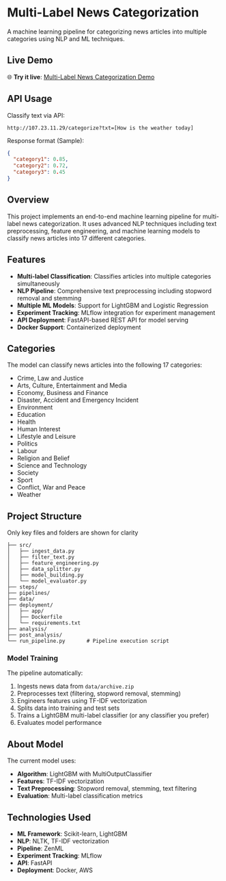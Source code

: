 # Multi-Label News Categorization

A machine learning pipeline for  categorizing news articles into multiple categories using NLP and ML techniques.

## Live Demo

🌐 **Try it live**: [Multi-Label News Categorization Demo](https://jocelynhsutjh.streamlit.app/mlb-categorization)

## API Usage

Classify text via API:
```
http://107.23.11.29/categorize?txt=[How is the weather today]
```

Response format (Sample):
```json
{
  "category1": 0.85,
  "category2": 0.72,
  "category3": 0.45
}
```



## Overview

This project implements an end-to-end machine learning pipeline for multi-label news categorization. It uses advanced NLP techniques including text preprocessing, feature engineering, and machine learning models to classify news articles into 17 different categories.

## Features

- **Multi-label Classification**: Classifies articles into multiple categories simultaneously
- **NLP Pipeline**: Comprehensive text preprocessing including stopword removal and stemming
- **Multiple ML Models**: Support for LightGBM and Logistic Regression
- **Experiment Tracking**: MLflow integration for experiment management
- **API Deployment**: FastAPI-based REST API for model serving
- **Docker Support**: Containerized deployment

## Categories

The model can classify news articles into the following 17 categories:
- Crime, Law and Justice
- Arts, Culture, Entertainment and Media
- Economy, Business and Finance
- Disaster, Accident and Emergency Incident
- Environment
- Education
- Health
- Human Interest
- Lifestyle and Leisure
- Politics
- Labour
- Religion and Belief
- Science and Technology
- Society
- Sport
- Conflict, War and Peace
- Weather

## Project Structure
Only key files and folders are shown for clarity

```
├── src/                         
│   ├── ingest_data.py           
│   ├── filter_text.py          
│   ├── feature_engineering.py  
│   ├── data_splitter.py         
│   ├── model_building.py       
│   └── model_evaluator.py      
├── steps/                      
├── pipelines/             
├── data/                  
├── deployment/            
│   ├── app/              
│   ├── Dockerfile        
│   └── requirements.txt  
├── analysis/             
├── post_analysis/        
└── run_pipeline.py       # Pipeline execution script
```


### Model Training

The pipeline automatically:
1. Ingests news data from `data/archive.zip`
2. Preprocesses text (filtering, stopword removal, stemming)
3. Engineers features using TF-IDF vectorization
4. Splits data into training and test sets
5. Trains a LightGBM multi-label classifier (or any classifier you prefer)
6. Evaluates model performance

## About Model 

The current model uses:
- **Algorithm**: LightGBM with MultiOutputClassifier
- **Features**: TF-IDF vectorization
- **Text Preprocessing**: Stopword removal, stemming, text filtering
- **Evaluation**: Multi-label classification metrics

## Technologies Used

- **ML Framework**: Scikit-learn, LightGBM
- **NLP**: NLTK, TF-IDF vectorization
- **Pipeline**: ZenML
- **Experiment Tracking**: MLflow
- **API**: FastAPI
- **Deployment**: Docker, AWS
